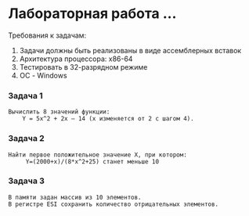 # Лабораторная работа ... 

Требования к задачам:
1. Задачи должны быть реализованы в виде ассемблерных вставок
2. Архитектура процессора: x86-64
3. Тестировать в 32-разрядном режиме
4. ОС - Windows


### Задача 1
    Вычислить 8 значений функции:
        Y = 5х^2 + 2x – 14 (х изменяется от 2 с шагом 4).

### Задача 2
    Найти первое положительное значение X, при котором:
         Y=(2000+х)/(8*х^2+25) станет меньше 10

### Задача 3
    В памяти задан массив из 10 элементов.  
    В регистре ESI сохранить количество отрицательных элементов.